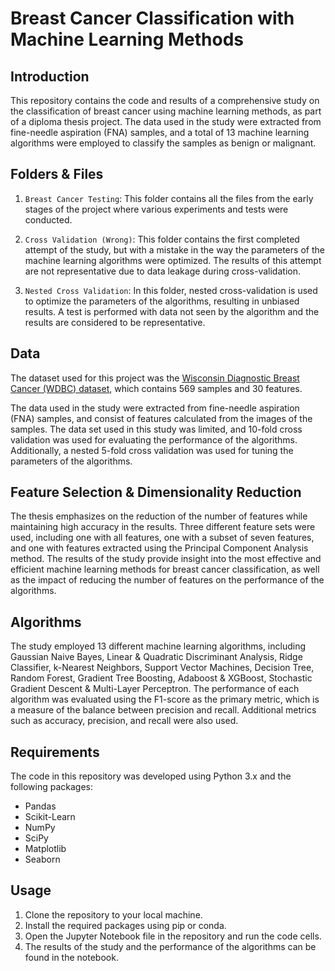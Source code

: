 
# Breast Cancer Classification with Machine Learning Methods

## Introduction

This repository contains the code and results of a comprehensive study on the classification of breast cancer using machine learning methods, as part of a diploma thesis project. The data used in the study were extracted from fine-needle aspiration (FNA) samples, and a total of 13 machine learning algorithms were employed to classify the samples as benign or malignant.

## Folders & Files

1. `Breast Cancer Testing`: This folder contains all the files from the early stages of the project where various experiments and tests were conducted.

2. `Cross Validation (Wrong)`: This folder contains the first completed attempt of the study, but with a mistake in the way the parameters of the machine learning algorithms were optimized. The results of this attempt are not representative due to data leakage during cross-validation.

3. `Nested Cross Validation`: In this folder, nested cross-validation is used to optimize the parameters of the algorithms, resulting in unbiased results. A test is performed with data not seen by the algorithm and the results are considered to be representative.

## Data

The dataset used for this project was the [Wisconsin Diagnostic Breast Cancer (WDBC) dataset](https://archive.ics.uci.edu/ml/datasets/Breast+Cancer+Wisconsin+(Diagnostic)), which contains 569 samples and 30 features.

The data used in the study were extracted from fine-needle aspiration (FNA) samples, and consist of features calculated from the images of the samples. The data set used in this study was limited, and 10-fold cross validation was used for evaluating the performance of the algorithms. Additionally, a nested 5-fold cross validation was used for tuning the parameters of the algorithms.
## Feature Selection & Dimensionality Reduction

The thesis emphasizes on the reduction of the number of features while maintaining high accuracy in the results. Three different feature sets were used, including one with all features, one with a subset of seven features, and one with features extracted using the Principal Component Analysis method. The results of the study provide insight into the most effective and efficient machine learning methods for breast cancer classification, as well as the impact of reducing the number of features on the performance of the algorithms.
## Algorithms

The study employed 13 different machine learning algorithms, including Gaussian Naive Bayes, Linear & Quadratic Discriminant Analysis, Ridge Classifier, k-Nearest Neighbors, Support Vector Machines, Decision Tree, Random Forest, Gradient Tree Boosting, Adaboost & XGBoost, Stochastic Gradient Descent & Multi-Layer Perceptron. The performance of each algorithm was evaluated using the F1-score as the primary metric, which is a measure of the balance between precision and recall. Additional metrics such as accuracy, precision, and recall were also used.

## Requirements

The code in this repository was developed using Python 3.x and the following packages:

- Pandas
- Scikit-Learn
- NumPy
- SciPy
- Matplotlib
- Seaborn
## Usage

1. Clone the repository to your local machine.
2. Install the required packages using pip or conda.
3. Open the Jupyter Notebook file in the repository and run the code cells.
4. The results of the study and the performance of the algorithms can be found in the notebook.
